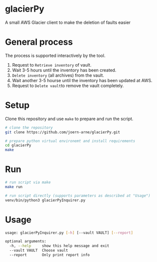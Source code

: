 # glacierPy
A small AWS Glacier client to make the deletion of faults easier


# General process
The process is supported interactively by the tool.

1. Request to `Retrieve inventory` of vault.
2. Wait 3-5 hours until the inventory has been created.
3. `Delete inventory` (all archives) from the vault.
4. Wait another 3-5 hourse until the inventory has been updated at AWS.
5. Request to `Delete vault`to remove the vault completely.


# Setup
Clone this repository and use `make` to prepare and run the script.

```bash
# clone the repository
git clone https://github.com/joern-arne/glacierPy.git

# prepare python virtual environemt and install requirements
cd glacierPy
make
```

# Run
```bash
# run script via make
make run

# run script directly (supports parameters as described at "Usage")
venv/bin/python3 glacierPyInquirer.py
```

# Usage
```bash
usage: glacierPyInquirer.py [-h] [--vault VAULT] [--report]

optional arguments:
  -h, --help     show this help message and exit
  --vault VAULT  Choose vault
  --report       Only print report info
```